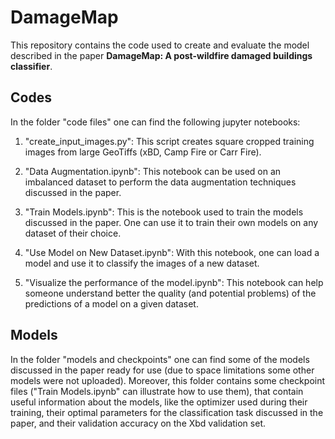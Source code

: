 # DamageMap

This repository contains the code used to create and evaluate the model described in the paper **DamageMap: A post-wildfire damaged buildings classifier**.


## Codes
In the folder "code files" one can find the following jupyter notebooks:

1. "create_input_images.py": This script  creates square cropped training images from large GeoTiffs (xBD, Camp Fire or Carr Fire). 

1. "Data Augmentation.ipynb": This notebook can be used on an imbalanced dataset to perform the data augmentation techniques discussed in the paper.

1. "Train Models.ipynb": This is the notebook used to train the models discussed in the paper. One can use it to train their own models on any dataset of their choice.

1. "Use Model on New Dataset.ipynb": With this notebook, one can load a model and use it to classify the images of a new dataset.

1. "Visualize the performance of the model.ipynb": This notebook can help someone understand better the quality (and potential problems) of the predictions of a model on a given dataset.

## Models
In the folder "models and checkpoints" one can find some of the models discussed in the paper ready for use (due to space limitations some other models were not uploaded). Moreover, this folder contains some checkpoint files ("Train Models.ipynb" can illustrate how to use them), that contain useful information about the models, like the optimizer used during their training, their optimal parameters for the classification task discussed in the paper, and their validation accuracy on the Xbd validation set.
